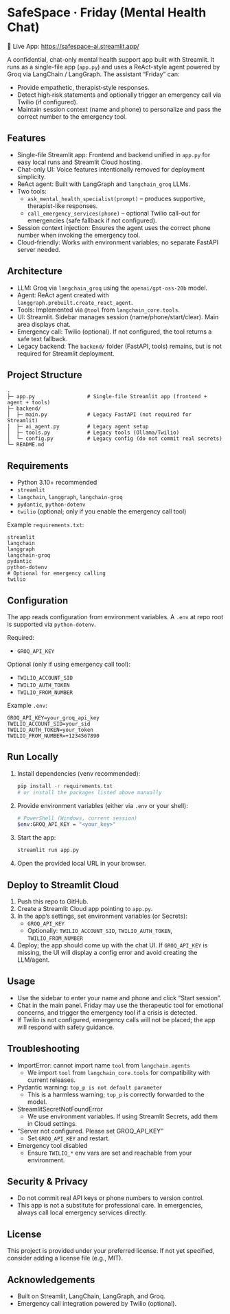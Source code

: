 # SafeSpace · Friday (Mental Health Chat) 
🔗 Live App: https://safespace-ai.streamlit.app/

A confidential, chat-only mental health support app built with Streamlit. It runs as a single-file app (`app.py`) and uses a ReAct-style agent powered by Groq via LangChain / LangGraph. The assistant “Friday” can:

- Provide empathetic, therapist‑style responses.
- Detect high‑risk statements and optionally trigger an emergency call via Twilio (if configured).
- Maintain session context (name and phone) to personalize and pass the correct number to the emergency tool.

## Features

- Single-file Streamlit app: Frontend and backend unified in `app.py` for easy local runs and Streamlit Cloud hosting.
- Chat-only UI: Voice features intentionally removed for deployment simplicity.
- ReAct agent: Built with LangGraph and `langchain_groq` LLMs.
- Two tools:
  - `ask_mental_health_specialist(prompt)` – produces supportive, therapist-like responses.
  - `call_emergency_services(phone)` – optional Twilio call-out for emergencies (safe fallback if not configured).
- Session context injection: Ensures the agent uses the correct phone number when invoking the emergency tool.
- Cloud-friendly: Works with environment variables; no separate FastAPI server needed.

## Architecture

- LLM: Groq via `langchain_groq` using the `openai/gpt-oss-20b` model.
- Agent: ReAct agent created with `langgraph.prebuilt.create_react_agent`.
- Tools: Implemented via `@tool` from `langchain_core.tools`.
- UI: Streamlit. Sidebar manages session (name/phone/start/clear). Main area displays chat.
- Emergency call: Twilio (optional). If not configured, the tool returns a safe text fallback.
- Legacy backend: The `backend/` folder (FastAPI, tools) remains, but is not required for Streamlit deployment.

## Project Structure

```
.
├─ app.py                 # Single-file Streamlit app (frontend + agent + tools)
├─ backend/
│  ├─ main.py             # Legacy FastAPI (not required for Streamlit)
│  ├─ ai_agent.py         # Legacy agent setup
│  ├─ tools.py            # Legacy tools (Ollama/Twilio)
│  └─ config.py           # Legacy config (do not commit real secrets)
└─ README.md
```

## Requirements

- Python 3.10+ recommended
- `streamlit`
- `langchain`, `langgraph`, `langchain-groq`
- `pydantic`, `python-dotenv`
- `twilio` (optional; only if you enable the emergency call tool)

Example `requirements.txt`:

```
streamlit
langchain
langgraph
langchain-groq
pydantic
python-dotenv
# Optional for emergency calling
twilio
```

## Configuration

The app reads configuration from environment variables. A `.env` at repo root is supported via `python-dotenv`.

Required:
- `GROQ_API_KEY`

Optional (only if using emergency call tool):
- `TWILIO_ACCOUNT_SID`
- `TWILIO_AUTH_TOKEN`
- `TWILIO_FROM_NUMBER`

Example `.env`:

```
GROQ_API_KEY=your_groq_api_key
TWILIO_ACCOUNT_SID=your_sid
TWILIO_AUTH_TOKEN=your_token
TWILIO_FROM_NUMBER=+1234567890
```

## Run Locally

1. Install dependencies (venv recommended):
   ```bash
   pip install -r requirements.txt
   # or install the packages listed above manually
   ```
2. Provide environment variables (either via `.env` or your shell):
   ```bash
   # PowerShell (Windows, current session)
   $env:GROQ_API_KEY = "<your_key>"
   ```
3. Start the app:
   ```bash
   streamlit run app.py
   ```
4. Open the provided local URL in your browser.

## Deploy to Streamlit Cloud

1. Push this repo to GitHub.
2. Create a Streamlit Cloud app pointing to `app.py`.
3. In the app’s settings, set environment variables (or Secrets):
   - `GROQ_API_KEY`
   - Optionally: `TWILIO_ACCOUNT_SID`, `TWILIO_AUTH_TOKEN`, `TWILIO_FROM_NUMBER`
4. Deploy; the app should come up with the chat UI. If `GROQ_API_KEY` is missing, the UI will display a config error and avoid creating the LLM/agent.

## Usage

- Use the sidebar to enter your name and phone and click “Start session”.
- Chat in the main panel. Friday may use the therapeutic tool for emotional concerns, and trigger the emergency tool if a crisis is detected.
- If Twilio is not configured, emergency calls will not be placed; the app will respond with safety guidance.

## Troubleshooting

- ImportError: cannot import name `tool` from `langchain.agents`
  - We import `tool` from `langchain_core.tools` for compatibility with current releases.
- Pydantic warning: `top_p is not default parameter`
  - This is a harmless warning; `top_p` is correctly forwarded to the model.
- StreamlitSecretNotFoundError
  - We use environment variables. If using Streamlit Secrets, add them in Cloud settings.
- “Server not configured. Please set GROQ_API_KEY”
  - Set `GROQ_API_KEY` and restart.
- Emergency tool disabled
  - Ensure `TWILIO_*` env vars are set and reachable from your environment.

## Security & Privacy

- Do not commit real API keys or phone numbers to version control.
- This app is not a substitute for professional care. In emergencies, always call local emergency services directly.

## License

This project is provided under your preferred license. If not yet specified, consider adding a license file (e.g., MIT).

## Acknowledgements

- Built on Streamlit, LangChain, LangGraph, and Groq.
- Emergency call integration powered by Twilio (optional).
